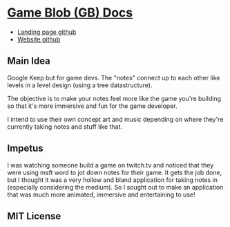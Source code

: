 # [Game Blob (GB) Docs](https://github.com/chris56974/gbdocs)

- [Landing page github](https://github.com/chris56974/gbdocs-landing)
- [Website github](https://github.com/chris56974/gbdocs-web)

## Main Idea

Google Keep but for game devs. The "notes" connect up to each other like levels in a level design (using a tree datastructure). 

The objective is to make your notes feel more like the game you're building so that it's more immersive and fun for the game developer.

I intend to use their own concept art and music depending on where they're currently taking notes and stuff like that.

## Impetus

I was watching someone build a game on twitch.tv and noticed that they were using msft word to jot down notes for their game. 
It gets the job done, but I thought it was a very hollow and bland application for taking notes in (especially considering the medium).
So I sought out to make an application that was much more animated, immersive and entertaining to use!

## MIT License
